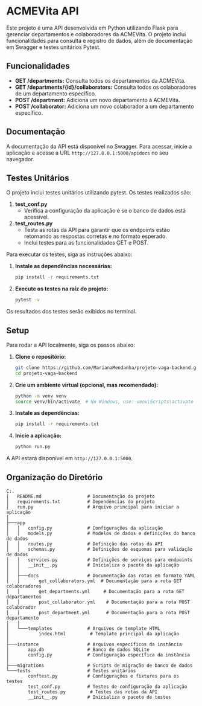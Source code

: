 # ACMEVita API

Este projeto é uma API desenvolvida em Python utilizando Flask para gerenciar departamentos e colaboradores da ACMEVita. O projeto inclui funcionalidades para consulta e registro de dados, além de documentação em Swagger e testes unitários Pytest.

## Funcionalidades

- **GET /departments:** Consulta todos os departamentos da ACMEVita.
- **GET /departments/{id}/collaborators:** Consulta todos os colaboradores de um departamento específico.
- **POST /department:** Adiciona um novo departamento à ACMEVita.
- **POST /collaborator:** Adiciona um novo colaborador a um departamento específico.

## Documentação

A documentação da API está disponível no Swagger. Para acessar, inicie a aplicação e acesse a URL `http://127.0.0.1:5000/apidocs` no seu navegador.

## Testes Unitários

O projeto inclui testes unitários utilizando pytest. Os testes realizados são:

1. **test_conf.py**
   - Verifica a configuração da aplicação e se o banco de dados está acessível.
2. **test_routes.py**
   - Testa as rotas da API para garantir que os endpoints estão retornando as respostas corretas e no formato esperado.
   - Inclui testes para as funcionalidades GET e POST.

Para executar os testes, siga as instruções abaixo:

1. **Instale as dependências necessárias:**

   ```bash
   pip install -r requirements.txt
   ```

2. **Execute os testes na raíz do projeto:**
   ```bash
   pytest -v
   ```

Os resultados dos testes serão exibidos no terminal.

## Setup

Para rodar a API localmente, siga os passos abaixo:

1. **Clone o repositório:**

   ```bash
   git clone https://github.com/MarianaMendanha/projeto-vaga-backend.git
   cd projeto-vaga-backend
   ```

2. **Crie um ambiente virtual (opcional, mas recomendado):**

   ```bash
   python -m venv venv
   source venv/bin/activate  # No Windows, use: venv\Scripts\activate
   ```

3. **Instale as dependências:**

   ```bash
   pip install -r requirements.txt
   ```

4. **Inicie a aplicação:**
   ```bash
   python run.py
   ```

A API estará disponível em `http://127.0.0.1:5000`.

## Organização do Diretório

```
C:.
│   README.md                 # Documentação do projeto
│   requirements.txt          # Dependências do projeto
│   run.py                    # Arquivo principal para iniciar a aplicação
│
├───app
│   │   config.py             # Configurações da aplicação
│   │   models.py             # Modelos de dados e definições do banco de dados
│   │   routes.py             # Definição das rotas da API
│   │   schemas.py            # Definições de esquemas para validação de dados
│   │   services.py           # Definições de serviços para endpoints
│   │   __init__.py           # Inicializa o pacote da aplicação
│   │
│   ├───docs                  # Documentação das rotas em formato YAML
│   │       get_collaborators.yml  # Documentação para a rota GET colaboradores
│   │       get_departments.yml     # Documentação para a rota GET departamentos
│   │       post_collaborator.yml    # Documentação para a rota POST colaborador
│   │       post_department.yml      # Documentação para a rota POST departamento
│   │
│   └───templates             # Arquivos de template HTML
│           index.html         # Template principal da aplicação
│
├───instance                  # Arquivos específicos da instância
│       app.db                # Banco de dados SQLite
│       config.py             # Configuração específica da instância
│
├───migrations                # Scripts de migração de banco de dados
└───tests                     # Testes unitários
        conftest.py           # Configurações e fixtures para os testes
        test_conf.py          # Testes de configuração da aplicação
        test_routes.py         # Testes das rotas da API
        __init__.py           # Inicializa o pacote de testes

```
